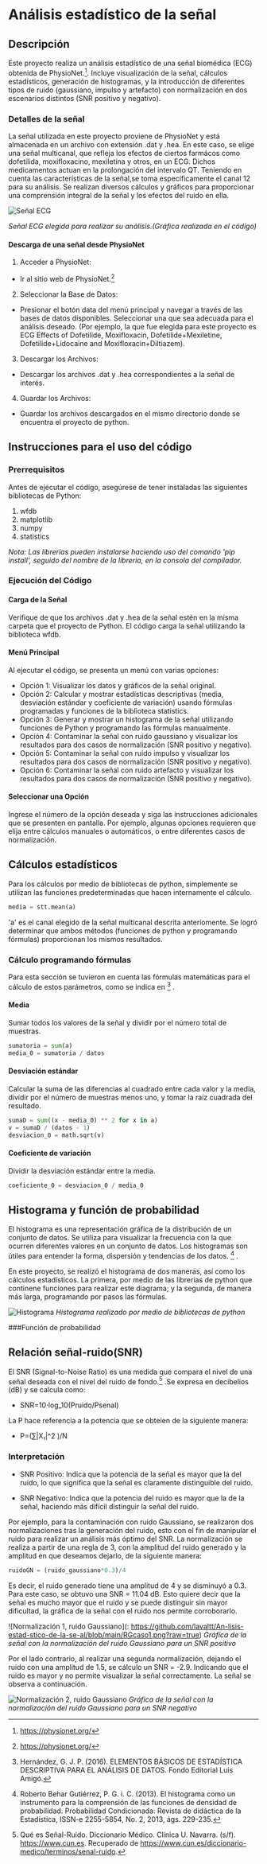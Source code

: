 # Análisis estadístico de la señal
## Descripción
Este proyecto realiza un análisis estadístico de una señal biomédica (ECG) obtenida de PhysioNet.[^1^].
Incluye visualización de la señal, cálculos estadísticos, generación de histogramas, y la introducción de diferentes tipos de ruido (gaussiano, impulso y artefacto) con normalización en dos escenarios distintos (SNR positivo y negativo).
### Detalles de la señal
La señal utilizada en este proyecto proviene de PhysioNet y está almacenada en un archivo con extensión .dat y .hea. En este caso, se elige una señal multicanal, que refleja los efectos de ciertos farmácos como dofetilida, moxifloxacino, mexiletina y otros, en un ECG. Dichos medicamentos actuan en la prolongación del intervalo QT.
Teniendo en cuenta las características de la señal,se toma específicamente el canal 12 para su análisis. Se realizan diversos cálculos y gráficos para proporcionar una comprensión integral de la señal y los efectos del ruido en ella.

![Señal ECG](https://github.com/lavaltt/An-lisis-estad-stico-de-la-se-al/blob/main/se%C3%B1al%20ecg.png?raw=true)

*Señal ECG elegida para realizar su análisis.(Gráfica realizada en el código)*
#### Descarga de una señal desde PhysioNet

1. Acceder a PhysioNet:
* Ir al sitio web de PhysioNet.[^1^]
  
2. Seleccionar la Base de Datos:
* Presionar el botón data del menú principal y navegar a través de las bases de datos disponibles. Seleccionar una que sea adecuada para el análisis deseado.
(Por ejemplo, la que fue elegida para este proyecto es ECG Effects of Dofetilide, Moxifloxacin, Dofetilide+Mexiletine, Dofetilide+Lidocaine and Moxifloxacin+Diltiazem).
  
3. Descargar los Archivos:
* Descargar los archivos .dat y .hea correspondientes a la señal de interés.
  
4. Guardar los Archivos:
* Guardar los archivos descargados en el mismo directorio donde se encuentra el proyecto de python.

## Instrucciones para el uso del código
### Prerrequisitos
Antes de ejecutar el código, asegúrese de tener instaladas las siguientes bibliotecas de Python:
1. wfdb
2. matplotlib
3. numpy
4. statistics
   
*Nota: Las librerias pueden instalarse haciendo uso del comando 'pip install', seguido del nombre de la libreria, en la consola del compilador.*

### Ejecución del Código
#### Carga de la Señal

Verifique de que los archivos .dat y .hea de la señal estén en la misma carpeta que el proyecto de Python. El código carga la señal utilizando la biblioteca wfdb.

#### Menú Principal

Al ejecutar el código, se presenta un menú con varias opciones:

* Opción 1: Visualizar los datos y gráficos de la señal original.
* Opción 2: Calcular y mostrar estadísticas descriptivas (media, desviación estándar y coeficiente de variación) usando fórmulas programadas y funciones de la biblioteca statistics.
* Opción 3: Generar y mostrar un histograma de la señal utilizando funciones de Python y programando las fórmulas manualmente.
* Opción 4: Contaminar la señal con ruido gaussiano y visualizar los resultados para dos casos de normalización (SNR positivo y negativo).
* Opción 5: Contaminar la señal con ruido impulso y visualizar los resultados para dos casos de normalización (SNR positivo y negativo).
* Opción 6: Contaminar la señal con ruido artefacto y visualizar los resultados para dos casos de normalización (SNR positivo y negativo).

#### Seleccionar una Opción

Ingrese el número de la opción deseada y siga las instrucciones adicionales que se presenten en pantalla. Por ejemplo, algunas opciones requieren que elija entre cálculos manuales o automáticos, o entre diferentes casos de normalización.

## Cálculos estadísticos
Para los cálculos por medio de bibliotecas de python, simplemente se utilizan las funciones predeterminadas que hacen internamente el cálculo. 

```python
media = stt.mean(a)
```
'a' es el canal elegido de la señal multicanal descrita anteriomente. 
Se logró determinar que ambos métodos (funciones de python y programando fórmulas) proporcionan los mismos resultados. 

### Cálculo programando fórmulas
Para esta sección se tuvieron en cuenta las fórmulas matemáticas para el cálculo de estos parámetros, como se indica en [^4^] .
#### Media
Sumar todos los valores de la señal y dividir por el número total de muestras.

```python
sumatoria = sum(a)
media_0 = sumatoria / datos
```
#### Desviación estándar
Calcular la suma de las diferencias al cuadrado entre cada valor y la media, dividir por el número de muestras menos uno, y tomar la raíz cuadrada del resultado.

```python
sumaD = sum((x - media_0) ** 2 for x in a)
v = sumaD / (datos - 1)
desviacion_0 = math.sqrt(v)
```
#### Coeficiente de variación
Dividir la desviación estándar entre la media.

```python
coeficiente_0 = desviacion_0 / media_0
```
## Histograma y función de probabilidad
El histograma es una representación gráfica de la distribución de un conjunto de datos. Se utiliza para visualizar la frecuencia con la que ocurren diferentes valores en un conjunto de datos. Los histogramas son útiles para entender la forma, dispersión y tendencias de los datos. [^3^] . 

En este proyecto, se realizó el histograma de dos maneras, así como los cálculos estadísticos. La primera, por medio de las librerias de python que continene funciones para realizar este diagrama; y la segunda, de manera más larga, programando por pasos las fórmulas. 

![Histograma](https://github.com/lavaltt/An-lisis-estad-stico-de-la-se-al/blob/main/histograma%20programado.png?raw=true)
*Histograma realizado por medio de bibliotecas de python*

###Función de probabilidad


## Relación señal-ruido(SNR)
El SNR (Signal-to-Noise Ratio) es una medida que compara el nivel de una señal deseada con el nivel del ruido de fondo.[^2^] .Se expresa en decibelios (dB) y se calcula como:

* SNR=10⋅log_10(Pruido/Psenal)

La P hace referencia a la potencia que se obteien de la siguiente manera: 

* P=(∑|X₁|^2 )/N

### Interpretación
* SNR Positivo: Indica que la potencia de la señal es mayor que la del ruido, lo que significa que la señal es claramente distinguible del ruido.

* SNR Negativo: Indica que la potencia del ruido es mayor que la de la señal, haciendo más difícil distinguir la señal del ruido.

Por ejemplo, para la contaminación con ruido Gaussiano, se realizaron dos normalizaciones tras la generación del ruido, esto con el fin de manipular el ruido para realizar un análisis más óptimo del SNR. 
La normalización se realiza a partir de una regla de 3, con la amplitud del ruido generado y la amplitud en que deseamos dejarlo, de la siguiente manera:
```python
ruidoGN = (ruido_gaussiano*0.3)/4
```
Es decir, el ruido generado tiene una amplitud de 4 y se disminuyó a 0.3.
Para este caso, se obtuvo una SNR = 11.04 dB. Esto quiere decir que la señal es mucho mayor que el ruido y se puede distinguir sin mayor dificultad, la gráfica de la señal con el ruido nos permite corroborarlo. 

![Normalización 1, ruido Gaussiano](: https://github.com/lavaltt/An-lisis-estad-stico-de-la-se-al/blob/main/RGcaso1.png?raw=true)
*Gráfica de la señal con la normalización del ruido Gaussiano para un SNR positivo*

Por el lado contrario, al realizar una segunda normalización, dejando el ruido con una amplitud de 1.5, se cálculo un SNR = -2.9. Indicando que el ruido es mayor y no permite visualizar la señal correctamente. La señal se observa a continuación. 

![Normalización 2, ruido Gaussiano](https://github.com/lavaltt/An-lisis-estad-stico-de-la-se-al/blob/main/RGcaso2.png?raw=true)
*Gráfica de la señal con la normalización del ruido Gaussiano para un SNR negativo*

[^1^]: https://physionet.org/
[^2^]:Qué es Señal-Ruido. Diccionario Médico. Clínica U. Navarra. (s/f). https://www.cun.es. Recuperado de https://www.cun.es/diccionario-medico/terminos/senal-ruido.
[^3^]: Roberto Behar Gutiérrez, P. G. i. C. (2013). El histograma como un instrumento para la comprensión de las funciones de densidad de probabilidad. Probabilidad Condicionada: Revista de didáctica de la Estadística, ISSN-e 2255-5854, No. 2, 2013, ágs. 229-235.
[^4^]: Hernández, G. J. P. (2016). ELEMENTOS BÁSICOS DE ESTADÍSTICA DESCRIPTIVA PARA EL ANÁLISIS DE DATOS. Fondo Editorial Luis Amigó.




